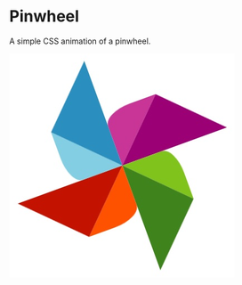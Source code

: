 # Pinwheel
A simple CSS animation of a pinwheel.

![Pinwheel](https://github.com/Ekvisa/pics/blob/main/pinwheel.jpg)
